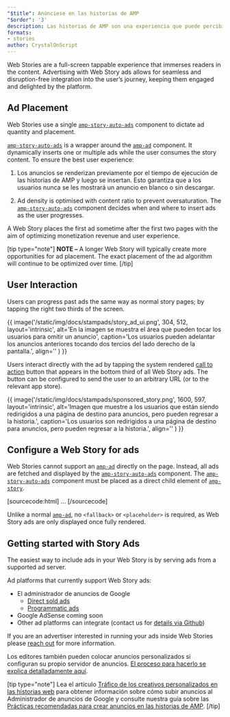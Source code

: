 ```yaml
---
"$title": Anúnciese en las historias de AMP
"$order": '3'
description: Las historias de AMP son una experiencia que puede percibirse en pantalla completa y permite introducir a los lectores en el contenido. Publicitarse mediante anuncios en las historias de AMP permite una integración perfecta y sin interrupciones ...
formats:
- stories
author: CrystalOnScript
---
```


Web Stories are a full-screen tappable experience that immerses readers in the content. Advertising with Web Story ads allows for seamless and disruption-free integration into the user’s journey, keeping them engaged and delighted by the platform.

## Ad Placement

Web Stories use a single  [`amp-story-auto-ads`](../../../documentation/components/reference/amp-story-auto-ads.md) component to dictate ad quantity and placement.

[`amp-story-auto-ads`](../../../documentation/components/reference/amp-story-auto-ads.md) is a wrapper around the [`amp-ad`](../../../documentation/components/reference/amp-ad.md) component. It dynamically inserts one or multiple ads while the user consumes the story content. To ensure the best user experience:

1. Los anuncios se renderizan previamente por el tiempo de ejecución de las historias de AMP y luego se insertan. Esto garantiza que a los usuarios nunca se les mostrará un anuncio en blanco o sin descargar.

2. Ad density is optimised with content ratio to prevent oversaturation. The [`amp-story-auto-ads`](../../../documentation/components/reference/amp-story-auto-ads.md) component decides when and where to insert ads as the user progresses.

A Web Story places the first ad sometime after the first two pages with the aim of optimizing monetization revenue and user experience.

<amp-anim width="360" height="640" src="/static/img/docs/stampads/stamp_gif_ad.gif">
  <amp-img placeholder width="360" height="640" src="/static/img/docs/stampads/stamp_gif_still.png">
  </amp-img></amp-anim>

[tip type="note"] **NOTE –** A longer Web Story will typically create more opportunities for ad placement. The exact placement of the ad algorithm will continue to be optimized over time. [/tip]

## User Interaction

Users can progress past ads the same way as normal story pages; by tapping the right two thirds of the screen.

{{ image('/static/img/docs/stampads/story_ad_ui.png', 304, 512, layout='intrinsic', alt='En la imagen se muestra el área que pueden tocar los usuarios para omitir un anuncio', caption='Los usuarios pueden adelantar los anuncios anteriores tocando dos tercios del lado derecho de la pantalla.', align='' ) }}

Users interact directly with the ad by tapping the system rendered [call to action](story_ads_best_practices.md#call-to-action-button-text-enum) button that appears in the bottom third of all Web Story ads.  The button can be configured to send the user to an arbitrary URL (or to the relevant app store).

{{ image('/static/img/docs/stampads/sponsored_story.png', 1600, 597, layout='intrinsic', alt='Imagen que muestre a los usuarios que están siendo redirigidos a una página de destino para anuncios, pero pueden regresar a la historia.', caption='Los usuarios son redirigidos a una página de destino para anuncios, pero pueden regresar a la historia.', align='' ) }}

## Configure a Web Story for ads

Web Stories cannot support an [`amp-ad`](../../../documentation/components/reference/amp-ad.md) directly on the page. Instead, all ads are fetched and displayed by the [`amp-story-auto-ads`](../../../documentation/components/reference/amp-story-auto-ads.md) component. The [`amp-story-auto-ads`](../../../documentation/components/reference/amp-story-auto-ads.md) component must be placed as a direct child element of [`amp-story`](../../../documentation/components/reference/amp-story.md).

[sourcecode:html]
<amp-story>
  <amp-story-auto-ads>
    <script type="application/json">
      {
        "ad-attributes": {
          // ad server configuration
        }
      }
    </script>
  </amp-story-auto-ads>
  <amp-story-page>
  ...
</amp-story>
[/sourcecode]

Unlike a normal [`amp-ad`](../../../documentation/components/reference/amp-ad.md), no `<fallback>` or `<placeholder>` is required, as Web Story ads are only displayed once fully rendered.

## Getting started with Story Ads

The easiest way to include ads in your Web Story is by serving ads from a supported ad server.

Ad platforms that currently support Web Story ads:

- El administrador de anuncios de Google <a name="google-ad-manager"></a>
    - [Direct sold ads](https://support.google.com/admanager/answer/9038178)
    - [Programmatic ads](https://support.google.com/admanager/answer/9416436)
- Google AdSense coming soon
- Other ad platforms can integrate (contact us for [details via Github](https://github.com/ampproject/amphtml/issues/30769))

If you are an advertiser interested in running your ads inside Web Stories please [reach out](mailto:story-ads-wg@google.com) for more information.

Los editores también pueden colocar anuncios personalizados si configuran su propio servidor de anuncios. [El proceso para hacerlo se explica detalladamente aquí](https://github.com/ampproject/amphtml/blob/master/extensions/amp-story/amp-story-ads.md#publisher-placed-ads).

[tip type="note"] Lea el artículo [Tráfico de los creativos personalizados en las historias web](https://support.google.com/admanager/answer/9038178) para obtener información sobre cómo subir anuncios al Administrador de anuncios de Google y consulte nuestra guía sobre las [Prácticas recomendadas para crear anuncios en las historias de AMP](story_ads_best_practices.md). [/tip]
